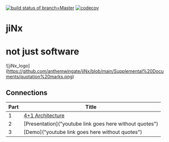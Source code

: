 [![build status of branch=Master](https://travis-ci.com/anthemwingate/jiNx.svg?branch=Master)](https://travis-ci.com/anthemwingate/jiNx)
[![codecov](https://codecov.io/gh/anthemwingate/jiNx/branch/Master/graph/badge.svg)](https://codecov.io/gh/anthemwingate/jiNx)
# jiNx
# not just software

![jiNx_logo] (https://github.com/anthemwingate/jiNx/blob/main/Supplemental%20Documents/quotation%20marks.png)

## Connections

| Part |      Title                
|------|---------------------------
| 1    | [4+1 Architecture](https://github.com/anthemwingate/jiNx/blob/main/Supplemental%20Documents/jiNx_Views.png) 
| 2    | [Presentation]("youtube link goes here without quotes")
| 3    | [Demo]("youtube link goes here without quotes") 
